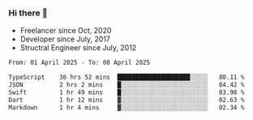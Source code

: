 ### Hi there 👋

- Freelancer since Oct, 2020
- Developer since July, 2017
- Structral Engineer since July, 2012

<!--START_SECTION:waka-->

```txt
From: 01 April 2025 - To: 08 April 2025

TypeScript    36 hrs 52 mins  ████████████████████░░░░░   80.11 %
JSON          2 hrs 2 mins    █░░░░░░░░░░░░░░░░░░░░░░░░   04.42 %
Swift         1 hr 49 mins    █░░░░░░░░░░░░░░░░░░░░░░░░   03.98 %
Dart          1 hr 12 mins    ▓░░░░░░░░░░░░░░░░░░░░░░░░   02.63 %
Markdown      1 hr 4 mins     ▓░░░░░░░░░░░░░░░░░░░░░░░░   02.34 %
```

<!--END_SECTION:waka-->
